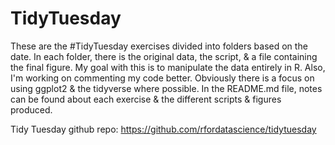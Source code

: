 # TidyTuesday

These are the #TidyTuesday exercises divided into folders based on the date. In each folder, there is the original data, the script, & a file containing the final figure. My goal with this is to manipulate the data entirely in R. Also, I'm working on commenting my code better. Obviously there is a focus on using ggplot2 & the tidyverse where possible. In the README.md file, notes can be found about each exercise & the different scripts & figures produced. 

Tidy Tuesday github repo: https://github.com/rfordatascience/tidytuesday
